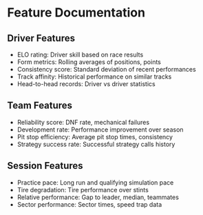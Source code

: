# Feature Documentation

## Driver Features
- ELO rating: Driver skill based on race results
- Form metrics: Rolling averages of positions, points
- Consistency score: Standard deviation of recent performances
- Track affinity: Historical performance on similar tracks
- Head-to-head records: Driver vs driver statistics

## Team Features
- Reliability score: DNF rate, mechanical failures
- Development rate: Performance improvement over season
- Pit stop efficiency: Average pit stop times, consistency
- Strategy success rate: Successful strategy calls history

## Session Features
- Practice pace: Long run and qualifying simulation pace
- Tire degradation: Tire performance over stints
- Relative performance: Gap to leader, median, teammates
- Sector performance: Sector times, speed trap data
